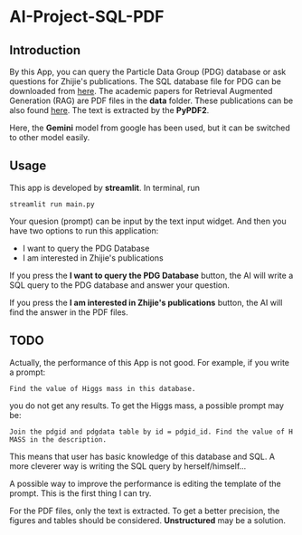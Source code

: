 # AI-Project-SQL-PDF

## Introduction
By this App, you can query the Particle Data Group (PDG) database or ask questions for Zhijie's publications. 
The SQL database file for PDG can be downloaded from [here](https://pdg.lbl.gov/2024/api/index.html). 
The academic papers for Retrieval Augmented Generation (RAG) are PDF files in the **data** folder. 
These publications can be also found [here](https://inspirehep.net/authors/1622480). 
The text is extracted by the **PyPDF2**. 

Here, the **Gemini** model from google has been used, but it can be switched to other model easily. 

## Usage
This app is developed by **streamlit**.
In terminal, run
```
streamlit run main.py
```
Your quesion (prompt) can be input by the text input widget. 
And then you have two options to run this application: 
* I want to query the PDG Database
* I am interested in Zhijie's publications

If you press the **I want to query the PDG Database** button, 
the AI will write a SQL query to the PDG database and answer your question. 

If you press the **I am interested in Zhijie's publications** button, 
the AI will find the answer in the PDF files.

## TODO
Actually, the performance of this App is not good. For example, if you write a prompt:
```
Find the value of Higgs mass in this database.
```
you do not get any results. To get the Higgs mass, a possible prompt may be:
```
Join the pdgid and pdgdata table by id = pdgid_id. Find the value of H MASS in the description.
```
This means that user has basic knowledge of this database and SQL. A more cleverer way is writing the SQL query by herself/himself... 

A possible way to improve the performance is editing the template of the prompt. This is the first thing I can try. 

For the PDF files, only the text is extracted. 
To get a better precision, the figures and tables should be considered. 
**Unstructured** may be a solution.
